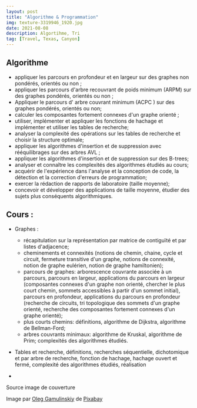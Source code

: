 ```yaml
---
layout: post
title: "Algorithme & Programmation"
img: texture-3319946_1920.jpg
date: 2021-08-08
description: Algortihme, Tri
tag: [Travel, Texas, Canyon]
---
```


## Algorithme

- appliquer les parcours en profondeur et en largeur sur des graphes non pondérés, orientés ou non ;
- appliquer les parcours d'arbre recouvrant de poids minimum (ARPM) sur des graphes pondérés, orientés ou non ;
- Appliquer le parcours d' arbre couvrant minimum (ACPC ) sur des graphes pondérés, orientés ou non;
- calculer les composantes fortement connexes d'un graphe orienté ;
- utiliser, implémenter et appliquer les fonctions de hachage et implémenter et utiliser les tables de recherche;
- analyser la complexité des opérations sur les tables de recherche et choisir la structure optimale;
- appliquer les algorithmes d'insertion et de suppression avec rééquilibrages sur des arbres AVL ;
- appliquer les algorithmes d'insertion et de suppression sur des B-trees;
- analyser et connaître les complexités des algorithmes étudiés au cours;
- acquérir de l'expérience dans l'analyse et la conception de code, la détection et la correction d'erreurs de programmation;
- exercer la rédaction de rapports de laboratoire (taille moyenne); 
- concevoir et développer des applications de taille moyenne, étudier des sujets plus conséquents algorithmiques.

## Cours :

- Graphes : 
  - récapitulation sur la représentation par matrice de contiguïté et par listes d'adjacence; 
  - cheminements et connexités (notions de chemin, chaine, cycle et circuit, fermeture transitive d'un graphe, notions de connexité, notion de graphe eulérien, notion de graphe hamiltonien); 
  -  parcours de graphes: arborescence couvrante associée à un parcours, parcours en largeur, applications du parcours en largeur (composantes connexes d'un graphe non orienté, chercher le plus court chemin, sommets accessibles à partir d'un sommet initial), parcours en profondeur, applications du parcours en profondeur (recherche de circuits, tri topologique des sommets d'un graphe orienté, recherche des composantes fortement connexes d'un graphe orienté); 
  - plus courts chemins: définitions, algorithme de Dijkstra, algorithme de Bellman-Ford;
  - arbres couvrants minimaux: algorithme de Kruskal, algorithme de Prim; complexités des algorithmes étudiés. 
  
- Tables et recherche, définitions, recherches séquentielle, dichotomique et par arbre de recherche, fonction de hachage, hachage ouvert et fermé, complexité des algorithmes étudiés, réalisation 

   

- 



Source image de couverture

Image par <a href="https://pixabay.com/fr/users/gam-ol-2829280/?utm_source=link-attribution&amp;utm_medium=referral&amp;utm_campaign=image&amp;utm_content=3319946">Oleg Gamulinskiy</a> de <a href="https://pixabay.com/fr/?utm_source=link-attribution&amp;utm_medium=referral&amp;utm_campaign=image&amp;utm_content=3319946">Pixabay</a>